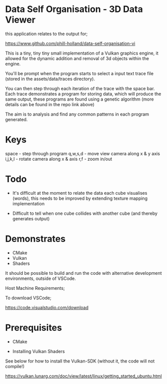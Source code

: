 # Data Self Organisation - 3D Data Viewer

this application relates to the output for;

https://www.github.com/phill-holland/data-self-organisation-vi

This is a tiny, tiny tiny small implementation of a Vulkan graphics engine, it allowed for the dynamic addition and removal of 3d objects within the engine.

You'll be prompt when the program starts to select a input text trace file (stored in the assets/data/traces directory).

You can then step through each iteration of the trace with the space bar.  Each trace demonstrates a program for storing data, which will produce the same output, these programs are found using a genetic algorithm (more details can be found in the repo link above)

The aim is to analysis and find any common patterns in each program generated.

# Keys

space - step through program
q,w,s,d - move view camera along x & y axis
i,j,k,l - rotate camera along x & axis
r,f - zoom in/out

# Todo

- It's difficult at the moment to relate the data each cube visualises (words), this needs to be improved by extending texture mapping implementation

- Difficult to tell when one cube collides with another cube (and thereby generates output)

# Demonstrates

- CMake
- Vulkan
- Shaders

It should be possible to build and run the code with alternative development environments, outside of VSCode.

Host Machine Requirements;

To download VSCode;

https://code.visualstudio.com/download

# Prerequisites

- CMake

- Installing Vulkan Shaders

See below for how to install the Vulkan-SDK (without it, the code will not compile!)

https://vulkan.lunarg.com/doc/view/latest/linux/getting_started_ubuntu.html


